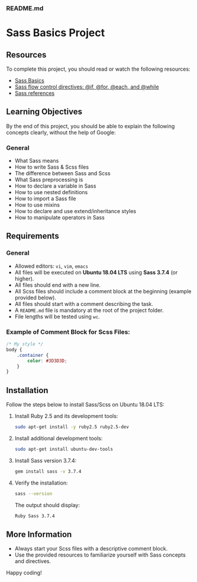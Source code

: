 ### README.md

# Sass Basics Project

## Resources
To complete this project, you should read or watch the following resources:
- [Sass Basics](https://sass-lang.com/guide)
- [Sass flow control directives: @if, @for, @each, and @while](https://sass-lang.com/documentation/at-rules/control)
- [Sass references](https://sass-lang.com/documentation)

## Learning Objectives
By the end of this project, you should be able to explain the following concepts clearly, without the help of Google:

### General
- What Sass means
- How to write Sass & Scss files
- The difference between Sass and Scss
- What Sass preprocessing is
- How to declare a variable in Sass
- How to use nested definitions
- How to import a Sass file
- How to use mixins
- How to declare and use extend/inheritance styles
- How to manipulate operators in Sass

## Requirements
### General
- Allowed editors: `vi`, `vim`, `emacs`
- All files will be executed on **Ubuntu 18.04 LTS** using **Sass 3.7.4** (or higher).
- All files should end with a new line.
- All Scss files should include a comment block at the beginning (example provided below).
- All files should start with a comment describing the task.
- A `README.md` file is mandatory at the root of the project folder.
- File lengths will be tested using `wc`.

### Example of Comment Block for Scss Files:
```scss
/* My style */
body {
    .container {
        color: #3D3D3D;
    }
}
```

## Installation
Follow the steps below to install Sass/Scss on Ubuntu 18.04 LTS:

1. Install Ruby 2.5 and its development tools:
   ```bash
   sudo apt-get install -y ruby2.5 ruby2.5-dev
   ```

2. Install additional development tools:
   ```bash
   sudo apt-get install ubuntu-dev-tools
   ```

3. Install Sass version 3.7.4:
   ```bash
   gem install sass -v 3.7.4
   ```

4. Verify the installation:
   ```bash
   sass --version
   ```

   The output should display:
   ```bash
   Ruby Sass 3.7.4
   ```

## More Information
- Always start your Scss files with a descriptive comment block.
- Use the provided resources to familiarize yourself with Sass concepts and directives.

Happy coding!
